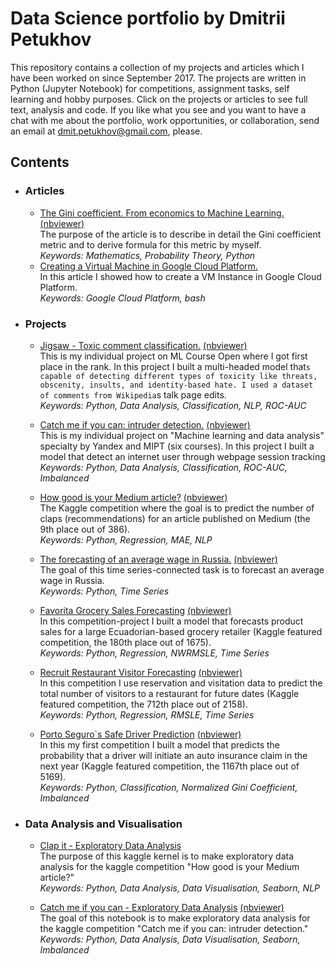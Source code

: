 # Data Science portfolio by Dmitrii Petukhov

This repository contains a collection of my projects and articles which I have been worked on since September 2017. The projects are written in Python (Jupyter Notebook) for competitions, assignment tasks, self learning and hobby purposes. Click on the projects or articles to see full text, analysis and code.
If you like what you see and you want to have a chat with me about the portfolio, work opportunities, or collaboration, send an email at [dmit.petukhov@gmail.com](mailto:dmit.petukhov@gmail.com), please.
## Contents

- ### Articles

	- [The Gini coefficient. From economics to Machine Learning.](https://habr.com/company/ods/blog/350440/) [(nbviewer)](http://nbviewer.jupyter.org/github/jandevel/jandevel.github.io/blob/master/gini_coefficient/Gini_coefficient.ipynb)<br>
The purpose of the article is to describe in detail the Gini coefficient metric and to derive formula for this metric by myself. <br>
_Keywords: Mathematics,  Probability Theory, Python_ 
	- [Creating a Virtual Machine in Google Cloud Platform.](https://habr.com/post/341446/)<br>
In this article I showed how to create a VM Instance in Google Cloud Platform.<br> 
_Keywords: Google Cloud Platform,  bash_ 

- ### Projects

	- [Jigsaw - Toxic comment classification.](https://github.com/jandevel/jandevel.github.io/blob/master/jigsaw/project_jigsaw_petukhov_dmitrii.ipynb) [(nbviewer)](http://nbviewer.jupyter.org/github/jandevel/jandevel.github.io/blob/master/jigsaw/project_jigsaw_petukhov_dmitrii.ipynb)<br>
This is my individual project on ML Course Open where I got first place in the rank. In this project I built a multi-headed model that`s capable of detecting different types of toxicity like threats, obscenity, insults, and identity-based hate. I used a dataset of comments from Wikipedia`s talk page edits. <br>
_Keywords: Python, Data Analysis, Classification, NLP, ROC-AUC_ 

	- [Catch me if you can: intruder detection.](https://github.com/jandevel/jandevel.github.io/blob/master/catch_me/catch_me_petukhov.ipynb) [(nbviewer)](http://nbviewer.jupyter.org/github/jandevel/jandevel.github.io/blob/master/catch_me/catch_me_petukhov.ipynb)<br>
This is my individual project on "Machine learning and data analysis" specialty by Yandex and MIPT (six courses). In this project I built a model that detect an internet user through webpage session tracking<br>
_Keywords: Python, Data Analysis, Classification, ROC-AUC, Imbalanced_ 

	- [How good is your Medium article?](https://github.com/jandevel/jandevel.github.io/blob/master/medium_petukhov_dmitrii_9_place.ipynb) [(nbviewer)](http://nbviewer.jupyter.org/github/jandevel/jandevel.github.io/blob/master/medium_petukhov_dmitrii_9_place.ipynb)<br>
The Kaggle competition where the goal is to predict the number of claps (recommendations) for an article published on Medium (the 9th place out of 386).<br>
_Keywords: Python, Regression, MAE, NLP_ 

	- [The forecasting of an average wage in Russia.](https://github.com/jandevel/jandevel.github.io/blob/master/wage_forecasting.ipynb) [(nbviewer)](http://nbviewer.jupyter.org/github/jandevel/jandevel.github.io/blob/master/wage_forecasting.ipynb)<br>
The goal of this time series-connected task is to forecast an average wage in Russia.<br>
_Keywords: Python, Time Series_

	- [Favorita Grocery Sales Forecasting](https://github.com/jandevel/jandevel.github.io/blob/master/favorita_grocery.ipynb) [(nbviewer)](http://nbviewer.jupyter.org/github/jandevel/jandevel.github.io/blob/master/favorita_grocery.ipynb)<br>
In this competition-project I built a model that forecasts product sales for a large Ecuadorian-based grocery retailer (Kaggle featured competition, the 180th place out of 1675).<br>
_Keywords: Python, Regression, NWRMSLE, Time Series_

	- [Recruit Restaurant Visitor Forecasting](https://github.com/jandevel/jandevel.github.io/blob/master/recruit.ipynb) [(nbviewer)](http://nbviewer.jupyter.org/github/jandevel/jandevel.github.io/blob/master/recruit.ipynb)<br>
In this competition I use reservation and visitation data to predict the total number of visitors to a restaurant for future dates (Kaggle featured competition, the 712th place out of 2158).<br>
_Keywords: Python, Regression, RMSLE, Time Series_ 

	- [Porto Seguro`s Safe Driver Prediction](https://github.com/jandevel/jandevel.github.io/blob/master/porto.ipynb) [(nbviewer)](http://nbviewer.jupyter.org/github/jandevel/jandevel.github.io/blob/master/porto.ipynb)<br>
In this my first competition I built a model that predicts the probability that a driver will initiate an auto insurance claim in the next year (Kaggle featured competition, the 1167th place out of 5169).<br>
_Keywords: Python, Classification, Normalized Gini Coefficient, Imbalanced_ 

- ### Data Analysis and Visualisation

	- [Clap it - Exploratory Data Analysis](https://www.kaggle.com/jandevel/clap-it-exploratory-data-analysis)<br>
The purpose of this kaggle kernel is to make exploratory data analysis for the kaggle competition "How good is your Medium article?"<br>
_Keywords: Python,  Data Analysis, Data Visualisation, Seaborn, NLP_ 

	- [Catch me if you can - Exploratory Data Analysis](https://github.com/jandevel/jandevel.github.io/blob/master/catch_me/data_visualization.ipynb) [(nbviewer)](http://nbviewer.jupyter.org/github/jandevel/jandevel.github.io/blob/master/catch_me/data_visualization.ipynb)<br>
The goal of this notebook is to make exploratory data analysis for the kaggle competition "Catch me if you can: intruder detection."<br>
_Keywords: Python,  Data Analysis, Data Visualisation, Seaborn, Imbalanced_ 
